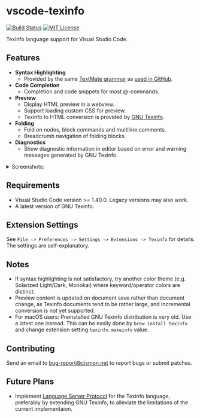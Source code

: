 <!--
Copyright (C) 2020,2021  CismonX <admin@cismon.net>

Copying and distribution of this file, with or without modification, are
permitted in any medium without royalty, provided the copyright notice and
this notice are preserved. This file is offered as-is, without any warranty.
-->

# vscode-texinfo

[![Build Status](https://shields.io/drone/build/CismonX/vscode-texinfo?server=https%3A%2F%2Fdrone.cismon.net)](https://drone.cismon.net/CismonX/vscode-texinfo)
[![MIT License](https://img.shields.io/badge/license-MIT-blue.svg)](LICENSE)

Texinfo language support for Visual Studio Code.

## Features

* **Syntax Highlighting**
  * Provided by the same [TextMate grammar](https://github.com/Alhadis/language-texinfo/blob/v1.0.0/grammars/texinfo.cson) as [used in GitHub](https://github.com/github/linguist/pull/4589).
* **Code Completion**
  * Completion and code snippets for most @\-commands.
* **Preview**
  * Display HTML preview in a webview.
  * Support loading custom CSS for preview.
  * Texinfo to HTML conversion is provided by [GNU Texinfo](https://www.gnu.org/software/texinfo).
* **Folding**
  * Fold on nodes, block commands and multiline comments.
  * Breadcrumb navigation of folding blocks.
* **Diagnostics**
  * Show diagnostic information in editor based on error and warning messages generated by GNU Texinfo.

<details>
<summary>Screenshots:</summary>

Display preview:
![preview](https://user-images.githubusercontent.com/19173506/98842831-15355880-2485-11eb-9a12-a709d930ac05.png)

Code completion:
![completion](https://user-images.githubusercontent.com/19173506/98842873-254d3800-2485-11eb-8cef-78a534b08b84.png)

Breadcrumb navigation:
![navigation](https://user-images.githubusercontent.com/19173506/98842850-1ebec080-2485-11eb-8da7-2d167ea86ccf.png)

Folding:
![folding](https://user-images.githubusercontent.com/19173506/98842863-21b9b100-2485-11eb-85f9-d6c9d317d307.png)

Diagnostics:
![diagnostics](https://user-images.githubusercontent.com/19173506/98842883-28482880-2485-11eb-9399-6046e8873014.png)

</details>

## Requirements

* Visual Studio Code version >= 1.40.0. Legacy versions may also work.
* A latest version of GNU Texinfo.

## Extension Settings

See `File -> Preferences -> Settings -> Extensions -> Texinfo` for details. The settings are self-explanatory.

## Notes

* If syntax highlighting is not satisfactory, try another color theme (e.g. Solarized Light/Dark, Monokai) where keyword/operator colors are distinct.
* Preview content is updated on document save rather than document change, as Texinfo documents tend to be rather large, and incremental conversion is not yet supported.
* For macOS users: Preinstalled GNU Texinfo distribution is very old. Use a latest one instead. This can be easily done by `brew install texinfo` and change extension setting `texinfo.makeinfo` value.

## Contributing

Send an email to [bug-report@cismon.net](mailto:bug-report@cismon.net) to report bugs or submit patches.

## Future Plans

* Implement [Language Server Protocol](https://microsoft.github.io/language-server-protocol) for the Texinfo language, preferably by extending GNU Texinfo, to alleviate the limitations of the current implementaion.
